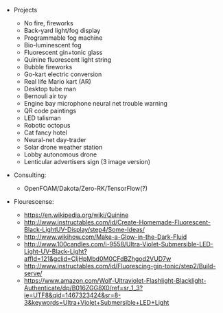 * Projects
  - No fire, fireworks 
  - Back-yard light/fog display 
  - Programmable fog machine 
  - Bio-luminescent fog 
  - Fluorescent gin+tonic glass 
  - Quinine fluorescent light string 
  - Bubble fireworks 
  - Go-kart electric conversion 
  - Real life Mario kart (AR) 
  - Desktop tube man 
  - Bernouli air toy 
  - Engine bay microphone neural net trouble warning 
  - QR code paintings 
  - LED talisman 
  - Robotic octopus 
  - Cat fancy hotel 
  - Neural-net day-trader 
  - Solar drone weather station 
  - Lobby autonomous drone 
  - Lenticular advertisers sign (3 image version)
 
 
* Consulting: 
  - OpenFOAM/Dakota/Zero-RK/TensorFlow(?)

* Flourescense:
  - https://en.wikipedia.org/wiki/Quinine
  - http://www.instructables.com/id/Create-Homemade-Fluorescent-Black-LightUV-Display/step4/Some-Ideas/
  - http://www.wikihow.com/Make-a-Glow-in-the-Dark-Fluid
  - http://www.100candles.com/i-9558/Ultra-Violet-Submersible-LED-Light-UV-Black-Light?affId=121&gclid=CIjHpMbd0M0CFdBZhgod2VUD7w
  - http://www.instructables.com/id/Fluorescing-gin-tonic/step2/Build-serve/
  - https://www.amazon.com/Wolf-Ultraviolet-Flashlight-Blacklight-Authenticate/dp/B016ZGG8X0/ref=sr_1_3?ie=UTF8&qid=1467323424&sr=8-3&keywords=Ultra+Violet+Submersible+LED+Light
